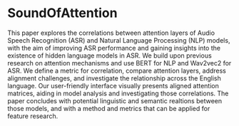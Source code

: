 # SoundOfAttention

This paper explores the correlations between attention layers of Audio Speech Recognition (ASR) and Natural Language Processing (NLP) models, with the aim of improving ASR performance and gaining insights into the existence of hidden language models in ASR.
We build upon previous research on attention mechanisms and use BERT for NLP and Wav2vec2 for ASR.
We define a metric for correlation, compare attention layers, address alignment challenges, and investigate the relationship across the English language.
Our user-friendly interface visually presents aligned attention matrices, aiding in model analysis and investigating those correlations.
The paper concludes with potential linguistic and semantic realtions between those models, and with a method and metrics that can be applied for feature research.

